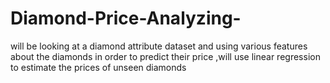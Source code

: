 # Diamond-Price-Analyzing-
will be looking at a diamond attribute dataset and using various features about the diamonds in order to predict their price ,will use linear regression to estimate the prices of unseen diamonds
